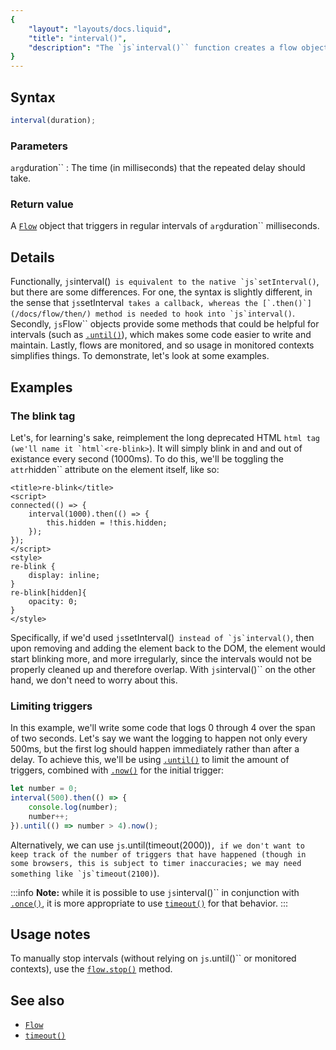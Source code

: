 ```yaml
---
{
	"layout": "layouts/docs.liquid",
	"title": "interval()",
	"description": "The `js`interval()`` function creates a flow object that repeatedly triggers, with a fixed delay between each call, similar to `js`setInterval()``."
}
---
```


## Syntax

```js
interval(duration);
```

### Parameters

`arg`duration``
: The time (in milliseconds) that the repeated delay should take.

### Return value

A [`Flow`](/docs/flow/) object that triggers in regular intervals of `arg`duration`` milliseconds.

## Details

Functionally, `js`interval()`` is equivalent to the native `js`setInterval()``, but there are some differences. For one, the syntax is slightly different, in the sense that `js`setInterval`` takes a callback, whereas the [`.then()`](/docs/flow/then/) method is needed to hook into `js`interval()``. Secondly, `js`Flow`` objects provide some methods that could be helpful for intervals (such as [`.until()`](/docs/flow/until/)), which makes some code easier to write and maintain. Lastly, flows are monitored, and so usage in monitored contexts simplifies things. To demonstrate, let's look at some examples.

## Examples

### The blink tag

Let's, for learning's sake, reimplement the long deprecated HTML `html`<blink>`` tag (we'll name it `html`<re-blink>``). It will simply blink in and and out of existance every second (1000ms). To do this, we'll be toggling the `attr`hidden`` attribute on the element itself, like so:

```yz
<title>re-blink</title>
<script>
connected(() => {
	interval(1000).then(() => {
		this.hidden = !this.hidden;
	});
});
</script>
<style>
re-blink {
	display: inline;
}
re-blink[hidden]{
	opacity: 0;
}
</style>
```

Specifically, if we'd used `js`setInterval()`` instead of `js`interval()``, then upon removing and adding the element back to the DOM, the element would start blinking more, and more irregularly, since the intervals would not be properly cleaned up and therefore overlap. With `js`interval()`` on the other hand, we don't need to worry about this.

### Limiting triggers

In this example, we'll write some code that logs 0 through 4 over the span of two seconds. Let's say we want the logging to happen not only every 500ms, but the first log should happen immediately rather than after a delay. To achieve this, we'll be using [`.until()`](/docs/flow/until/) to limit the amount of triggers, combined with [`.now()`](/docs/flow/now/) for the initial trigger:

```js
let number = 0;
interval(500).then(() => {
	console.log(number);
	number++;
}).until(() => number > 4).now();
```

Alternatively, we can use `js`.until(timeout(2000))``, if we don't want to keep track of the number of triggers that have happened (though in some browsers, this is subject to timer inaccuracies; we may need something like `js`timeout(2100)``).

:::info
**Note:** while it is possible to use `js`interval()`` in conjunction with [`.once()`](/docs/flow/once/), it is more appropriate to use [`timeout()`](/docs/timeout/) for that behavior.
:::

## Usage notes

To manually stop intervals (without relying on `js`.until()`` or monitored contexts), use the [`flow.stop()`](/docs/flow/stop/) method.

## See also

- [``Flow``](/docs/flow/)
- [``timeout()``](/docs/interval/)
